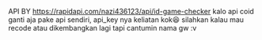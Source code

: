 API BY https://rapidapi.com/nazi436123/api/id-game-checker
kalo api coid ganti aja pake api sendiri, api_key nya keliatan kok😆
silahkan kalau mau recode atau dikembangkan lagi tapi cantumin nama gw :v 

